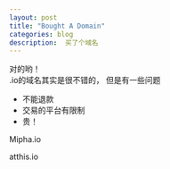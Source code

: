 ```yaml
---
layout: post
title: "Bought A Domain"
categories: blog
description:  买了个域名
---
```


对的哟！  
.io的域名其实是很不错的， 但是有一些问题

-   不能退款
-   交易的平台有限制
-   贵！

Mipha.io

atthis.io
